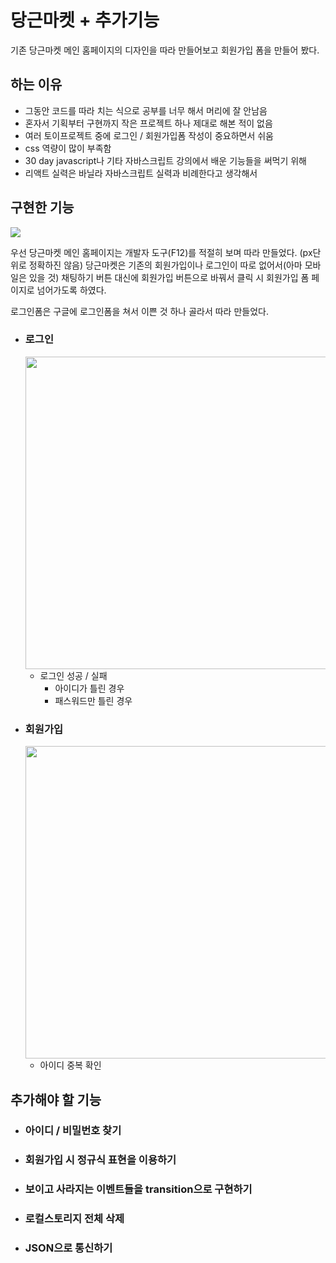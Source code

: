 # 당근마켓 + 추가기능

기존 당근마켓 메인 홈페이지의 디자인을 따라 만들어보고 회원가입 폼을 만들어 봤다.

## 하는 이유

- 그동안 코드를 따라 치는 식으로 공부를 너무 해서 머리에 잘 안남음
- 혼자서 기획부터 구현까지 작은 프로젝트 하나 제대로 해본 적이 없음
- 여러 토이프로젝트 중에 로그인 / 회원가입폼 작성이 중요하면서 쉬움
- css 역량이 많이 부족함
- 30 day javascript나 기타 자바스크립트 강의에서 배운 기능들을 써먹기 위해
- 리액트 실력은 바닐라 자바스크립트 실력과 비례한다고 생각해서

## 구현한 기능

<img src="https://i.postimg.cc/tTdbJXWs/image.png">

우선 당근마켓 메인 홈페이지는 개발자 도구(F12)를 적절히 보며 따라 만들었다.
(px단위로 정확하진 않음)
당근마켓은 기존의 회원가입이나 로그인이 따로 없어서(아마 모바일은 있을 것) 채팅하기 버튼 대신에 회원가입 버튼으로 바꿔서 클릭 시 회원가입 폼 페이지로 넘어가도록 하였다.

로그인폼은 구글에 로그인폼을 쳐서 이쁜 것 하나 골라서 따라 만들었다.

- ### 로그인

    <img src="https://i.postimg.cc/JzQjNJ8x/image.png" width="500">

  - 로그인 성공 / 실패
    - 아이디가 틀린 경우
    - 패스워드만 틀린 경우

- ### 회원가입

    <img src="https://i.postimg.cc/c1Yg7YM3/image.png" width="500">

  - 아이디 중복 확인

## 추가해야 할 기능

- ### 아이디 / 비밀번호 찾기
- ### 회원가입 시 정규식 표현을 이용하기
- ### 보이고 사라지는 이벤트들을 transition으로 구현하기
- ### 로컬스토리지 전체 삭제
- ### JSON으로 통신하기
